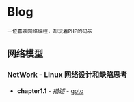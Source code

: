 # Blog
```
一位喜欢网络编程，却玩着PHP的码农
```

## 网络模型
### [NetWork](tree/master/Net) - Linux 网络设计和缺陷思考
* **chapter1.1** - *描述* - [goto](url)


